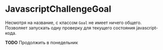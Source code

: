 JavascriptChallengeGoal
=======================

Несмотря на название, с классом `Goal` не имеет ничего общего. Позволяет запускать одну проверку для текущего состояния javascript-кода.

**TODO** Продолжить в понедельник
